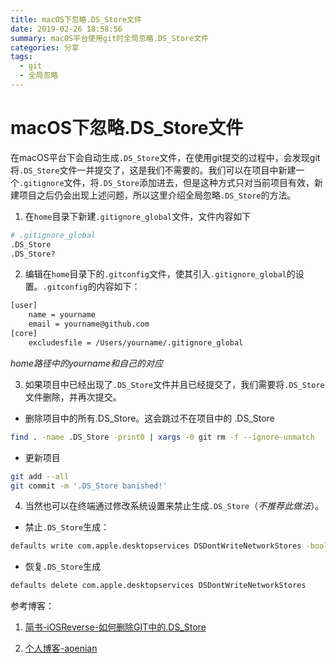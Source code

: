 ```yaml
---
title: macOS下忽略.DS_Store文件
date: 2019-02-26 18:58:56
summary: macOS平台使用git时全局忽略.DS_Store文件
categories: 分享
tags:
  - git
  - 全局忽略
---
```

# macOS下忽略.DS_Store文件
在macOS平台下会自动生成`.DS_Store`文件，在使用git提交的过程中，会发现git将`.DS_Store`文件一并提交了，这是我们不需要的。我们可以在项目中新建一个`.gitignore`文件，将`.DS_Store`添加进去，但是这种方式只对当前项目有效，新建项目之后仍会出现上述问题，所以这里介绍全局忽略`.DS_Store`的方法。
1. 在`home`目录下新建`.gitignore_global`文件，文件内容如下
```bash
# .gitignore_global
.DS_Store
.DS_Store?
```
2. 编辑在`home`目录下的`.gitconfig`文件，使其引入`.gitignore_global`的设置。`.gitconfig`的内容如下：
```bash
[user]
	name = yourname
	email = yourname@github.com
[core]
	excludesfile = /Users/yourname/.gitignore_global
```
*home路径中的yourname和自己的对应*

3. 如果项目中已经出现了`.DS_Store`文件并且已经提交了，我们需要将`.DS_Store`文件删除，并再次提交。
+ 删除项目中的所有.DS_Store。这会跳过不在项目中的 .DS_Store
```bash
find . -name .DS_Store -print0 | xargs -0 git rm -f --ignore-unmatch
```
+ 更新项目
```bash
git add --all
git commit -m '.DS_Store banished!'
```
4. 当然也可以在终端通过修改系统设置来禁止生成`.DS_Store`（*不推荐此做法*）。
+ 禁止`.DS_Store`生成：
```bash
defaults write com.apple.desktopservices DSDontWriteNetworkStores -bool TRUE
```
+ 恢复`.DS_Store`生成
```bash
defaults delete com.apple.desktopservices DSDontWriteNetworkStores
```
参考博客：

1. [简书-iOSReverse-如何删除GIT中的.DS_Store](https://www.jianshu.com/p/fdaa8be7f6c3)

2. [个人博客-aoenian](https://aoenian.github.io/2018/12/19/git-ignore-config/)
